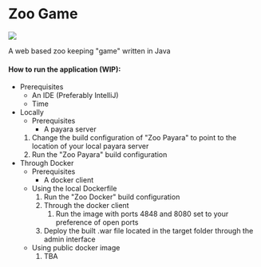 # Zoo Game
![](https://github.com/ITHSJU20-2/Zoo/workflows/Tests/badge.svg)

A web based zoo keeping "game" written in Java

#### How to run the application (WIP):
* Prerequisites
    * An IDE (Preferably IntelliJ)
    * Time
* Locally
    * Prerequisites
        * A payara server
    1. Change the build configuration of "Zoo Payara" to point to the location of your local payara server
    2. Run the "Zoo Payara" build configuration
* Through Docker
    * Prerequisites
        * A docker client
    * Using the local Dockerfile
        1. Run the "Zoo Docker" build configuration
        2. Through the docker client
            1. Run the image with ports 4848 and 8080 set to your preference of open ports
        3. Deploy the built .war file located in the target folder through the admin interface
    * Using public docker image
        1. TBA
